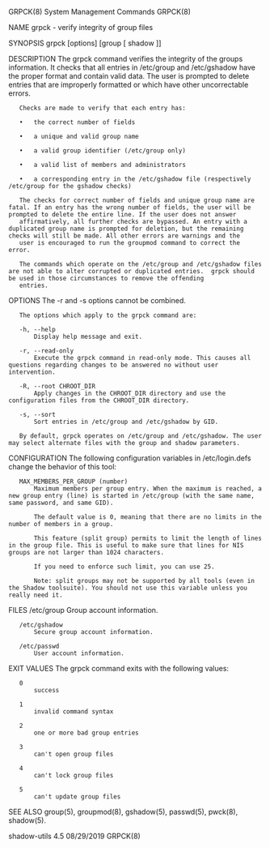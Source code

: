 GRPCK(8)                                                                                  System Management Commands                                                                                 GRPCK(8)

NAME
       grpck - verify integrity of group files

SYNOPSIS
       grpck [options] [group [ shadow ]]

DESCRIPTION
       The grpck command verifies the integrity of the groups information. It checks that all entries in /etc/group and /etc/gshadow have the proper format and contain valid data. The user is prompted to
       delete entries that are improperly formatted or which have other uncorrectable errors.

       Checks are made to verify that each entry has:

       •   the correct number of fields

       •   a unique and valid group name

       •   a valid group identifier (/etc/group only)

       •   a valid list of members and administrators

       •   a corresponding entry in the /etc/gshadow file (respectively /etc/group for the gshadow checks)

       The checks for correct number of fields and unique group name are fatal. If an entry has the wrong number of fields, the user will be prompted to delete the entire line. If the user does not answer
       affirmatively, all further checks are bypassed. An entry with a duplicated group name is prompted for deletion, but the remaining checks will still be made. All other errors are warnings and the
       user is encouraged to run the groupmod command to correct the error.

       The commands which operate on the /etc/group and /etc/gshadow files are not able to alter corrupted or duplicated entries.  grpck should be used in those circumstances to remove the offending
       entries.

OPTIONS
       The -r and -s options cannot be combined.

       The options which apply to the grpck command are:

       -h, --help
           Display help message and exit.

       -r, --read-only
           Execute the grpck command in read-only mode. This causes all questions regarding changes to be answered no without user intervention.

       -R, --root CHROOT_DIR
           Apply changes in the CHROOT_DIR directory and use the configuration files from the CHROOT_DIR directory.

       -s, --sort
           Sort entries in /etc/group and /etc/gshadow by GID.

       By default, grpck operates on /etc/group and /etc/gshadow. The user may select alternate files with the group and shadow parameters.

CONFIGURATION
       The following configuration variables in /etc/login.defs change the behavior of this tool:

       MAX_MEMBERS_PER_GROUP (number)
           Maximum members per group entry. When the maximum is reached, a new group entry (line) is started in /etc/group (with the same name, same password, and same GID).

           The default value is 0, meaning that there are no limits in the number of members in a group.

           This feature (split group) permits to limit the length of lines in the group file. This is useful to make sure that lines for NIS groups are not larger than 1024 characters.

           If you need to enforce such limit, you can use 25.

           Note: split groups may not be supported by all tools (even in the Shadow toolsuite). You should not use this variable unless you really need it.

FILES
       /etc/group
           Group account information.

       /etc/gshadow
           Secure group account information.

       /etc/passwd
           User account information.

EXIT VALUES
       The grpck command exits with the following values:

       0
           success

       1
           invalid command syntax

       2
           one or more bad group entries

       3
           can't open group files

       4
           can't lock group files

       5
           can't update group files

SEE ALSO
       group(5), groupmod(8), gshadow(5), passwd(5), pwck(8), shadow(5).

shadow-utils 4.5                                                                                  08/29/2019                                                                                         GRPCK(8)
